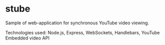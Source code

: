 # stube

Sample of web-application for synchronous YouTube video viewing.

Technologies used: Node.js, Express, WebSockets, Handlebars, YouTube Embedded video API
